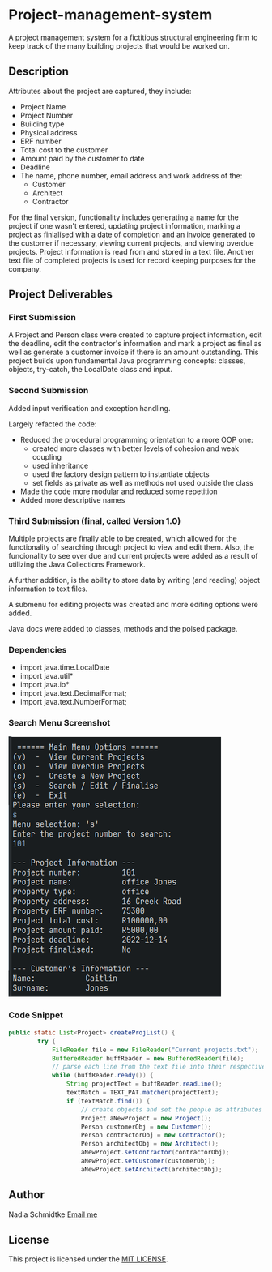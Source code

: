 # Project-management-system

A project management system for a fictitious structural engineering firm to keep track of the many building projects that would be worked on. 

## Description

Attributes about the project are captured, they include:
- Project Name
- Project Number
- Building type
- Physical address
- ERF number
- Total cost to the customer
- Amount paid by the customer to date
- Deadline
- The name, phone number, email address and work address of the:
	* Customer
	* Architect
	* Contractor
		
For the final version, functionality includes generating a name for the project if one wasn't entered, updating project information, marking a project as finialised with a date of completion and an invoice generated to the customer if necessary, viewing current projects, and viewing overdue projects. Project information is read from and stored in a text file. Another text file of completed projects is used for record keeping purposes for the company.

## Project Deliverables
### First Submission

A Project and Person class were created to capture project information, edit the deadline, edit the contractor's information and mark a project as final as well as generate a customer invoice if there is an amount outstanding. 
This project builds upon fundamental Java programming concepts: classes, objects, try-catch, the LocalDate class and input. 

### Second Submission

Added input verification and exception handling.

Largely refacted the code:
- Reduced the procedural programming orientation to a more OOP one:
	* created more classes with better levels of cohesion and weak coupling 
	* used inheritance  
	* used the factory design pattern to instantiate objects
	* set fields as private as well as methods not used outside the class
- Made the code more modular and reduced some repetition
- Added more descriptive names


### Third Submission (final, called Version 1.0)
Multiple projects are finally able to be created, which allowed for the functionality of searching through project to view and edit them. Also, the funcionality to see over due and current projects were added as a result of utilizing the Java Collections Framework.

A further addition, is the ability to store data by writing (and reading) object information to text files.

A submenu for editing projects was created and more editing options were added. 

Java docs were added to classes, methods and the poised package.


### Dependencies

* import java.time.LocalDate
* import java.util*
* import java.io*
* import java.text.DecimalFormat;
* import java.text.NumberFormat;


### Search Menu Screenshot
![Poised search menu](https://github.com/Nadia-JSch/Project-management-system/blob/master/Poised%20search%20menu.png)

### Code Snippet

``` java
public static List<Project> createProjList() {
		try {
			FileReader file = new FileReader("Current projects.txt");
			BufferedReader buffReader = new BufferedReader(file);
			// parse each line from the text file into their respective attributes
			while (buffReader.ready()) {
				String projectText = buffReader.readLine();
				textMatch = TEXT_PAT.matcher(projectText);
				if (textMatch.find()) {
					// create objects and set the people as attributes to the project
					Project aNewProject = new Project();
					Person customerObj = new Customer();
					Person contractorObj = new Contractor();
					Person architectObj = new Architect();
					aNewProject.setContractor(contractorObj);
					aNewProject.setCustomer(customerObj);
					aNewProject.setArchitect(architectObj);
```

## Author

Nadia Schmidtke [Email me](https://nadia-jsch.github.io/Nadia-Schmidtke-Webpages/Contact.html)

## License

This project is licensed under the [MIT LICENSE](https://github.com/Nadia-JSch/Shoe-inventory/blob/master/LICENSE).
